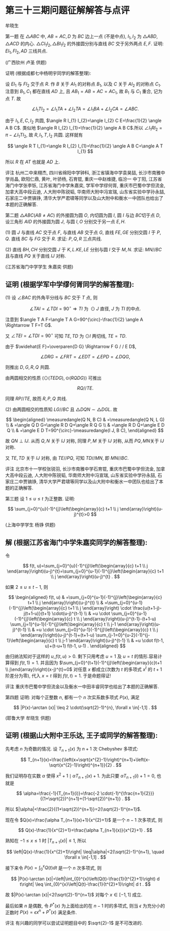 # 第三十三期问题征解解答与点评 

牟晓生

第一题 在 $\triangle A B C$ 中, $A B=A C, D$ 为 $B C$ 边上一点 (不是中点), $I_{1}, I_{2}$ 为 $\triangle A B D, \triangle A C D$ 的内心. $\triangle C I_{1} I_{2}, \triangle B I_{1} I_{2}$ 的外接圆分别与直线 $B C$ 交于另外两点 $E, F$. 证明: $E I_{1}, F I_{2}, A D$ 三线共点.

(广西钦州 卢圣 供题)

证明 (根据成都七中杨明宇同学的解答整理):



设 $E I_{1}$ 与 $F I_{2}$ 交于点 $R$. 作 $B$ 关于 $A I_{1}$ 的对称点 $B_{1}$, 以及 $C$ 关于 $A I_{2}$ 的对称点 $C_{1}$. 注意到 $B_{1}, C_{1}$ 都在直线 $A D$ 上, 且 $A B_{1}=A B=A C=A C_{1}$, 故 $B_{1}$ 与 $C_{1}$ 重合, 记为点 $T$. 故

$$
\angle I_{1} T I_{2}=\angle I_{1} T A+\angle I_{2} T A=\angle I_{1} B A+\angle I_{2} C A=\angle A B C .
$$

由于 $I_{1}, E, C, I_{2}$ 共圆, $\angle R I_{1} I_{2}=\angle I_{2} C E=\frac{1}{2} \angle A B C$. 类似地 $\angle R I_{2} I_{1}=\frac{1}{2} \angle A B C$.所以 $\angle I_{1} R I_{2}=\pi-\angle I_{1} T I_{2}$, 故 $R, I_{1}, T, I_{2}$ 共圆. 这样就有

$$
\angle R T I_{1}=\angle R I_{2} I_{1}=\frac{1}{2} \angle A B C=\angle A T I_{1}
$$

所以 $R$ 在 $A T$ 也就是 $A D$ 上.

评注 杭州二中来栩杰, 四川省绵阳中学钟科, 浙江省镇海中学袁昊喆, 长沙市南雅中学肖晶, 欧阳仁鼎, 黄叶, 叶骄杨, 石育锟, 重庆一中赵维捷, 临汾一
中丁阳, 江苏省海门中学张李铄, 江苏省海门中学朱嘉奕, 学军中学缪何胥, 重庆市巴蜀中学但流金, 加拿大高中段云迪, 人大附中陈锐韬, 华南师大附中冯宣瑞, 山东省实验中学孙永喆, 石家庄二中贾镐铮, 清华大学严君啸等同学以及山大附中和衡水一中团队也给出了本题的正确解答.

第二题 $\triangle A B C(A B \neq A C)$ 的外接圆为圆 $O$, 内切圆为圆 $I$, 圆 $I$ 与边 $B C$切于点 $D$, 设三角形 $A I D$ 的外接圆为圆 $J$, 与圆 $I, O$ 分别交于另一点 $E, H$.

(1) 圆 $J$ 与直线 $A C$ 交于点 $F$, 与直线 $A B$ 交于点 $G$, 直线 $F E, G E$ 分别交圆 $I$ 于 $P, Q$. 直线 $B C$ 与 $F G$ 交于 $R$. 求证: $P, Q, R$ 三点共线.

(2) 直线 $B H, C H$ 分别交圆 $J$ 于 $K, L . K E, L E$ 分别与圆 $I$ 交于 $M, N$. 求证: $M N / / B C$ 且与直线 $P Q$ 关于直线 $I J$ 对称.

(江苏省海门中学学生 朱嘉奕 供题)

## 证明 (根据学军中学缪何胥同学的解答整理):



(1) 设 $\angle B A C$ 的外角平分线与 $B C$ 交于 $T$ 点, 则

$$
\angle T A I=\angle T D I=90^{\circ} \Rightarrow T I \text { 为 } \odot J \text { 直径, } J \text { 为 } T I \text { 的中点. }
$$

注意到 $\angle T A F=\angle T A G=90^{\circ}-\frac{1}{2} \angle A \Rightarrow T F=T G$.

又 $\angle T E I=\angle T D I=90^{\circ}$ 可知 $T E, T D$ 为 $\odot I$ 两切线, $T E=T D$.

由于 $\widehat{E F}=\overparen{D G} \Rightarrow F G / / E D$,

$$
\angle D R G=\angle F R T=\angle E D T=\angle E P D=\angle D Q G,
$$

则推出 $D, G, R, Q$ 共圆.

由两圆相交的性质 $(\odot(T E D G), \odot(R Q D G))$ 可推出

$$
R Q / / T E \text {. }
$$

同理 $R P / / T E$, 故而 $R, P, Q$ 共线.

(2) 由两圆相交的性质知 $L G / / B C$ 且 $\triangle D Q N \sim \triangle D G L$. 故

$$
\begin{aligned}
\measuredangle(Q N, B C) & =\measuredangle(Q N, L G) \\
& =\angle Q D G=\angle R D Q+\angle R Q G \\
& =\angle R D Q+\angle E D Q \\
& =\angle E D T=90^{\circ}-\measuredangle(I J, B C),
\end{aligned}
$$

故 $Q N \perp I J$. 从而 $Q, N$ 关于 $I J$ 对称, 同理 $P, M$ 关于 $I J$ 对称, 从而 $P Q, M N$关于 $I J$ 对称.

又 $T E, T D$ 关于 $I J$ 对称, 由 $T E / / P Q$, 可知 $T D / / M N$, 即 $M N / / B C$.

评注 北京市十一学校张锐羽, 长沙市南雅中学石育锟, 重庆市巴蜀中学但流金, 加拿大高中段云迪, 人大附中陈锐韬, 华南师大附中冯宣瑞, 山东省实验中学孙永喆, 石家庄二中贾镐铮, 清华大学严君啸等同学以及山大附中和衡水一中团队也给出了本题的正确解答.

第三题 设 $1 \leq u \leq t$ 为正整数. 证明:

$$
\sum_{j=0}^{u}(-1)^{j}\left(\begin{array}{c}
t+1 \\
j
\end{array}\right)(u-j)^{t}>0
$$

(上海中学学生 杨铮 供题)

## 解 (根据江苏省海门中学朱嘉奕同学的解答整理):

令

$$
f(t, u)=\sum_{j=0}^{u}(-1)^{j}\left(\begin{array}{c}
t+1 \\
j
\end{array}\right)(u-j)^{t}=\sum_{j=0}^{u-1}(-1)^{j}\left(\begin{array}{c}
t+1 \\
j
\end{array}\right)(u-j)^{t} .
$$

如果 $2 \leq u \leq t-1$, 则

$$
\begin{aligned}
f(t, u) & =\sum_{j=0}^{u-1}(-1)^{j}\left(\begin{array}{c}
t+1 \\
j
\end{array}\right)(u-j)^{t} \\
& =\sum_{j=0}^{u-1}(-1)^{j}\left(\begin{array}{c}
t+1 \\
j
\end{array}\right) \cdot \frac{u(t+1-j)-j(t+1-u)}{t+1} \cdot(u-j)^{t-1} \\
& =u \cdot \sum_{j=0}^{u-1}(-1)^{j}\left(\begin{array}{c}
t \\
j
\end{array}\right)(u-j)^{t-1}-(t+1-u) \sum_{j=1}^{u-1}(-1)^{j}\left(\begin{array}{c}
t \\
j-1
\end{array}\right)(u-j)^{t-1} \\
& =u \cdot \sum_{j=0}^{u-1}(-1)^{j}\left(\begin{array}{c}
t \\
j
\end{array}\right)(u-j)^{t-1}+(t+1-u) \sum_{j-1=0}^{u-2}(-1)^{j-1}\left(\begin{array}{c}
t \\
j-1
\end{array}\right)(u-j)^{t-1} \\
& =u \cdot f(t-1, u)+(t-u+1) f(t-1, u-1) .
\end{aligned}
$$

由归纳法知对于这样的 $u, f(t, u)>0$. 剩下只用考虑 $u=1$ 及 $u=t$ 的情形.容易计算得到 $f(t, 1)=1$. 并且因为 $\sum_{j=0}^{t+1}(-1)^{j}\left(\begin{array}{c}t+1 \\ j\end{array}\right)(x-j)^{t}=0$ 对任意 $x$ 都成立(次数为 $t$ 的多项式 $x^{t}$ 的 $t+1$ 阶差分为零), 代入 $x=t$ 得到 $f(t, t)=1$. 于是命题得证!

评注 重庆市巴蜀中学但流金以及衡水一中田丰睿同学也给出了本题的正确解答.

第四题 证明: 对每个正整数 $n$, 都有一个 $n$ 次实系数多项式 $P(x)$, 满足

$$
|P(x)-\arctan (x)| \leq 2 \cdot(\sqrt{2}-1)^{n}, \forall x \in[-1,1] .
$$

(耶鲁大学 牟晓生 供题)

## 证明 (根据山大附中王乐达, 王子或同学的解答整理):

先考虑 $n$ 为奇数的情况. 设 $T_{n+1}(x)$ 为 $n+1$ 次 Chebyshev 多项式:

$$
T_{n+1}(x)=\frac{\left(x+\sqrt{x^{2}-1}\right)^{n+1}+\left(x-\sqrt{x^{2}-1}\right)^{n+1}}{2} .
$$

我们证明存在实数 $\alpha$ 使得 $x^{2}+1 \mid \alpha T_{n+1}(x)+1$. 为此只要 $\alpha T_{n+1}(i)+1=0$, 也就是

$$
\alpha=\frac{-1}{T_{n+1}(i)}=\frac{-2 \cdot(-1)^{\frac{n+1}{2}}}{(1+\sqrt{2})^{n+1}+(1-\sqrt{2})^{n+1}} .
$$

所以 $|\alpha|<\frac{2}{(1+\sqrt{2})^{n+1}}=2(\sqrt{2}-1)^{n+1}$.

现在令 $Q(x)=\frac{\alpha T_{n+1}(x)+1}{x^{2}+1}$ 是一个 $n-1$ 次多项式, 则

$$
Q(x)-\frac{1}{x^{2}+1}=\frac{\alpha T_{n+1}(x)}{x^{2}+1} .
$$

熟知在 $-1 \leq x \leq 1$ 时 $\left|T_{n+1}(x)\right| \leq 1$, 所以

$$
\left|Q(x)-\frac{1}{x^{2}+1}\right| \leq|\alpha|<2(\sqrt{2}-1)^{n+1}, \quad \forall x \in[-1,1] .
$$

接下来令 $P(x)=\int_{0}^{x} Q(t) d t$ 是一个 $n$ 次多项式, 则

$$
|P(x)-\arctan (x)|=\left|\int_{0}^{x}\left(Q(t)-\frac{1}{t^{2}+1}\right) d t\right| \leq \int_{0}^{x}\left|Q(t)-\frac{1}{t^{2}+1}\right| d t .
$$

故 $|P(x)-\arctan (x)|<2(\sqrt{2}-1)^{n+1}$ 对每个 $x \in[-1,1]$ 成立.

最后如果 $n$ 是偶数, 令 $P^{*}(x)$ 为上面给出的在 $n-1$ 时的多项式, 则当 $\epsilon$ 为充分小的正数时 $P(x)=\epsilon x^{n}+P^{*}(x)$ 满足条件.

评注 有兴趣的同学可以尝试证明题目中的 $\sqrt{2}-1$ 是不可改进的.

